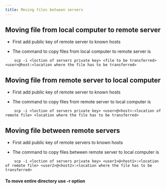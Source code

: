 ```yaml
---
title: Moving files between servers
---
```


## Moving file from local computer to remote server

* First add public key of remote server to known hosts 

* The command to copy files from local computer to remote server is

```
    scp -i <loction of servers private key> <file to be transferred> <user>@host:<location where the file has to be transferred>

```

## Moving file from  remote server to local computer

* First add public key of remote server to known hosts 

* The command to copy files from remote server to local computer is

```
    scp -i <loction of servers private key> <user>@<host>:<location of remote file> <location where the file has to be transferred>

```

## Moving file between remote servers

* First add public key of remote servers to known hosts 

* The command to copy files between remote server to local computer is

```
    scp -i <loction of servers private key> <user1>@<host1>:<location of remote file> <user2>@<host2>:<location where the file has to be transferred>

```

#### To move entire directory use -r option